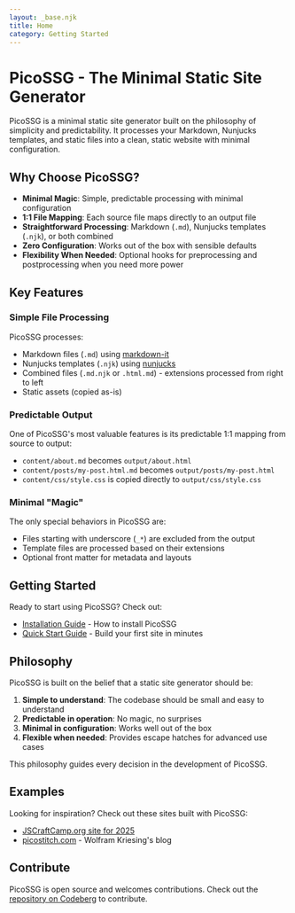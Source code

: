```yaml
---
layout: _base.njk
title: Home
category: Getting Started
---
```


# PicoSSG - The Minimal Static Site Generator

PicoSSG is a minimal static site generator built on the philosophy of simplicity and predictability. It processes your Markdown, Nunjucks templates, and static files into a clean, static website with minimal configuration.

## Why Choose PicoSSG?

- **Minimal Magic**: Simple, predictable processing with minimal configuration
- **1:1 File Mapping**: Each source file maps directly to an output file
- **Straightforward Processing**: Markdown (`.md`), Nunjucks templates (`.njk`), or both combined
- **Zero Configuration**: Works out of the box with sensible defaults
- **Flexibility When Needed**: Optional hooks for preprocessing and postprocessing when you need more power

## Key Features

### Simple File Processing

PicoSSG processes:
- Markdown files (`.md`) using [markdown-it](https://markdown-it.github.io/)
- Nunjucks templates (`.njk`) using [nunjucks](https://mozilla.github.io/nunjucks/)
- Combined files (`.md.njk` or `.html.md`) - extensions processed from right to left
- Static assets (copied as-is)

### Predictable Output

One of PicoSSG's most valuable features is its predictable 1:1 mapping from source to output:
- `content/about.md` becomes `output/about.html`
- `content/posts/my-post.html.md` becomes `output/posts/my-post.html`
- `content/css/style.css` is copied directly to `output/css/style.css`

### Minimal "Magic"

The only special behaviors in PicoSSG are:
- Files starting with underscore (`_*`) are excluded from the output
- Template files are processed based on their extensions
- Optional front matter for metadata and layouts

## Getting Started

Ready to start using PicoSSG? Check out:

- [Installation Guide](/install/) - How to install PicoSSG
- [Quick Start Guide](/quick-start/) - Build your first site in minutes

## Philosophy

PicoSSG is built on the belief that a static site generator should be:

1. **Simple to understand**: The codebase should be small and easy to understand
2. **Predictable in operation**: No magic, no surprises
3. **Minimal in configuration**: Works well out of the box
4. **Flexible when needed**: Provides escape hatches for advanced use cases

This philosophy guides every decision in the development of PicoSSG.

## Examples

Looking for inspiration? Check out these sites built with PicoSSG:

- [JSCraftCamp.org site for 2025](https://codeberg.org/wolframkriesing/jscc-site-2025)
- [picostitch.com](https://picostitch.com) - Wolfram Kriesing's blog

## Contribute

PicoSSG is open source and welcomes contributions. Check out the [repository on Codeberg](https://codeberg.org/wolframkriesing/picossg) to contribute.